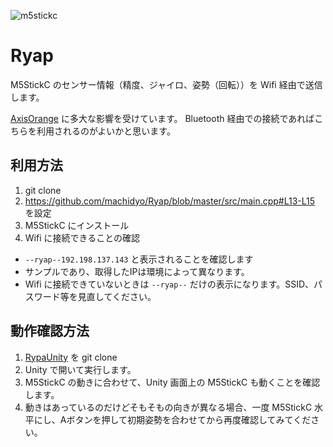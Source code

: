 ![m5stickc](https://user-images.githubusercontent.com/1772636/113172205-2be91a00-9283-11eb-8870-6bb9cd06eae0.gif)

# Ryap
M5StickC のセンサー情報（精度、ジャイロ、姿勢（回転））を Wifi 経由で送信します。

[AxisOrange](https://github.com/naninunenoy/AxisOrange) に多大な影響を受けています。
Bluetooth 経由での接続であればこちらを利用されるのがよいかと思います。

## 利用方法
1. git clone
2. https://github.com/machidyo/Ryap/blob/master/src/main.cpp#L13-L15 を設定
3. M5StickC にインストール
4. Wifi に接続できることの確認
  *  `--ryap--192.198.137.143` と表示されることを確認します
  *  サンプルであり、取得したIPは環境によって異なります。
  *  Wifi に接続できていないときは `--ryap--` だけの表示になります。SSID、パスワード等を見直してください。 

## 動作確認方法
1. [RypaUnity](https://github.com/machidyo/RyapUnity) を git clone
2. Unity で開いて実行します。
3. M5StickC の動きに合わせて、Unity 画面上の M5StickC も動くことを確認します。
4. 動きはあっているのだけどそもそもの向きが異なる場合、一度 M5StickC 水平にし、Aボタンを押して初期姿勢を合わせてから再度確認してみてください。

